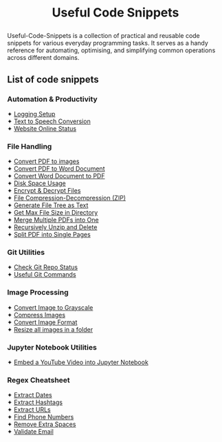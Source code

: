 # <p align="center">Useful Code Snippets</p>


Useful-Code-Snippets is a collection of practical and reusable code snippets for various everyday programming tasks. 
It serves as a handy reference for automating, optimising, and simplifying common operations across different domains.

## List of code snippets
### Automation & Productivity
✦ [Logging Setup](Automation%20&%20Productivity/Logging%20Setup.py)<br />
✦ [Text to Speech Conversion](Automation%20&%20Productivity/Text%20to%20Speech%20Conversion.py)<br />
✦ [Website Online Status](Automation%20&%20Productivity/Webpage%20Online%20Status.py)<br />

### File Handling
✦ [Convert PDF to images](File%20Handling/PDF%20to%20Image.py)<br />
✦ [Convert PDF to Word Document](File%20Handling/Convert%20PDF%20to%20Word%20Document.py) <br />
✦ [Convert Word Document to PDF](File%20Handling/Convert%20Word%20Document%20to%20PDF.py) <br />
✦ [Disk Space Usage](File%20Handling/Disk%20Space%20Usage.py)<br />
✦ [Encrypt & Decrypt Files](File%20Handling/Encrypt%20and%20Decrypt%20Files.py)<br />
✦ [File Compression-Decompression (ZIP)](File%20Handling/File%20Compression-Decompression%20(ZIP).py)<br />
✦ [Generate File Tree as Text](File%20Handling/Generate%20File%20Tree%20as%20Text.py)<br />
✦ [Get Max File Size in Directory](File%20Handling/GetMaxFileSizeInDirectory.py)<br />
✦ [Merge Multiple PDFs into One](File%20Handling/Merge%20Multiple%20PDFs%20into%20One.py)<br />
✦ [Recursively Unzip and Delete](File%20Handling/RecursivelyUnzip&DeleteZips.py)<br />
✦ [Split PDF into Single Pages](File%20Handling/Split%20PDF%20into%20Single%20Pages.py)<br />

### Git Utilities
✦ [Check Git Repo Status](Git%20Utilities/Check%20Git%20Repo%20Status.py)<br />
✦ [Useful Git Commands](Git%20Utilities/Useful%20Git%20Commands.md)<br />

### Image Processing
✦ [Convert Image to Grayscale](Image%20Processing/Convert%20Image%20to%20Grayscale.py)<br />
✦ [Compress Images](Image%20Processing/Compress%20Images.py)<br />
✦ [Convert Image Format](Image%20Processing/Convert%20Image%20Format.py)<br />
✦ [Resize all images in a folder](Image%20Processing/Resize%20All%20Images%20In%20Folder.py)<br />

### Jupyter Notebook Utilities
✦ [Embed a YouTube Video into Jupyter Notebook](Jupyter%20Notebook/Embed%20A%20Youtube%20Video%20into%20JupyterNotebook.py)<br />

### Regex Cheatsheet
✦ [Extract Dates](Regex%20Cheatsheet/Extract%20Dates.py)<br />
✦ [Extract Hashtags](Regex%20Cheatsheet/Extract%20Hashtags.py)<br />
✦ [Extract URLs](Regex%20Cheatsheet/Extract%20URLs.py)<br />
✦ [Find Phone Numbers](Regex%20Cheatsheet/Find%20Phone%20Numbers.py)<br />
✦ [Remove Extra Spaces](Regex%20Cheatsheet/Remove%20Extra%20Spaces.py)<br />
✦ [Validate Email](Regex%20Cheatsheet/Validate%20Email.py)<br />
